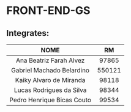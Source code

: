 # FRONT-END-GS

## Integrates:
NOME | RM
:-----:|:---:
Ana Beatriz Farah Alvez|97865
Gabriel Machado Belardino|550121
Kaiky Alvaro de Miranda|98118
Lucas Rodrigues da Silva|98344
Pedro Henrique Bicas Couto|99534
